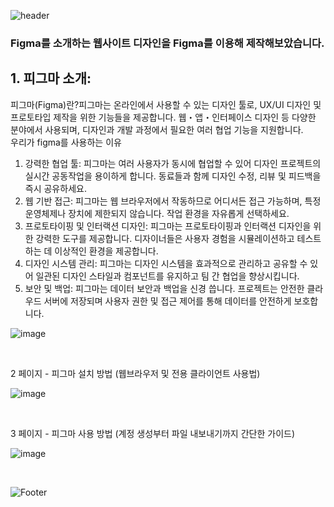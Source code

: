 ![header](https://capsule-render.vercel.app/api?type=wave&color=auto&height=150&section=header&text=20230912%20report<br>Figma로%20페이지%203개%20기획하기&fontSize=50)

### Figma를 소개하는 웹사이트 디자인을 Figma를 이용해 제작해보았습니다.

## 1. 피그마 소개: <br>
피그마(Figma)란?피그마는 온라인에서 사용할 수 있는 디자인 툴로, UX/UI 디자인 및 프로토타입 제작을 위한 기능들을 제공합니다. 웹・앱・인터페이스 디자인 등 다양한 분야에서 사용되며, 디자인과 개발 과정에서 필요한 여러 협업 기능을 지원합니다.
<br>
우리가 figma를 사용하는 이유
1. 강력한 협업 툴: 피그마는 여러 사용자가 동시에 협업할 수 있어 디자인 프로젝트의 실시간 공동작업을 용이하게 합니다. 동료들과 함께 디자인 수정, 리뷰 및 피드백을 즉시 공유하세요.
2. 웹 기반 접근: 피그마는 웹 브라우저에서 작동하므로 어디서든 접근 가능하며, 특정 운영체제나 장치에 제한되지 않습니다. 작업 환경을 자유롭게 선택하세요.
3. 프로토타이핑 및 인터랙션 디자인: 피그마는 프로토타이핑과 인터랙션 디자인을 위한 강력한 도구를 제공합니다. 디자이너들은 사용자 경험을 시뮬레이션하고 테스트하는 데 이상적인 환경을 제공합니다.
4. 디자인 시스템 관리: 피그마는 디자인 시스템을 효과적으로 관리하고 공유할 수 있어 일관된 디자인 스타일과 컴포넌트를 유지하고 팀 간 협업을 향상시킵니다.
5. 보안 및 백업: 피그마는 데이터 보안과 백업을 신경 씁니다. 프로젝트는 안전한 클라우드 서버에 저장되며 사용자 권한 및 접근 제어를 통해 데이터를 안전하게 보호합니다.




![image](https://github.com/baesub/Tue_Report/assets/113866062/8eecc3b3-465b-4e58-9fb3-e96946f0da10)

<br>


2 페이지 - 피그마 설치 방법 (웹브라우저 및 전용 클라이언트 사용법)
<br>

![image](https://github.com/baesub/Tue_Report/assets/113866062/c9d01679-6a91-4aab-8c2c-9ad7f96d4d1b)

<br>


3 페이지 - 피그마 사용 방법 (계정 생성부터 파일 내보내기까지 간단한 가이드)
<br>

![image](https://github.com/baesub/Tue_Report/assets/113866062/52755e3f-bf83-457e-a1b7-ce229d546001)

<br>


![Footer](https://capsule-render.vercel.app/api?type=waving&color=auto&height=200&section=footer)
